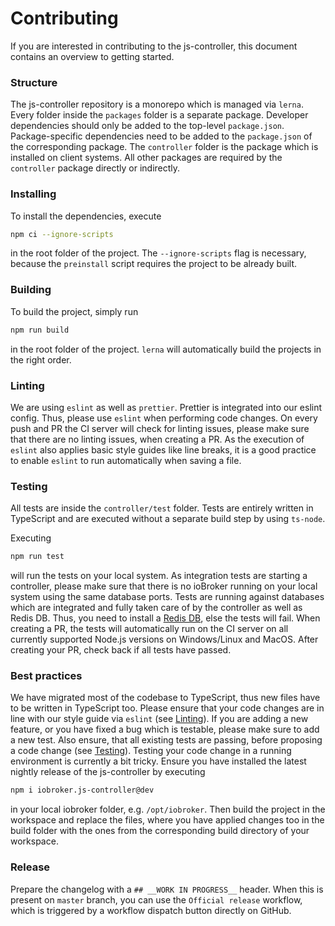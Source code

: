 # Contributing
If you are interested in contributing to the js-controller, this document contains an overview to getting started.

### Structure
The js-controller repository is a monorepo which is managed via `lerna`. Every folder inside the `packages` folder is a separate package. Developer dependencies should only be added to the top-level `package.json`. Package-specific dependencies need to be added to the `package.json` of the corresponding package. The `controller` folder is the package which is installed on client systems. All other packages are required by the `controller` package directly or indirectly.

### Installing
To install the dependencies, execute

```bash
npm ci --ignore-scripts
```

in the root folder of the project.
The `--ignore-scripts` flag is necessary, because the `preinstall` script requires the project to be already built.

### Building
To build the project, simply run

```bash
npm run build
```

in the root folder of the project. `lerna` will automatically build the projects in the right order.

### Linting
We are using `eslint` as well as `prettier`. Prettier is integrated into our eslint config. Thus, please use `eslint` when performing code changes. On every push and PR the CI server will check for linting issues, please make sure that there are no linting issues, when creating a PR. As the execution of `eslint` also applies basic style guides like line breaks, it is a good practice to enable `eslint` to run automatically when saving a file.

### Testing
All tests are inside the `controller/test` folder. Tests are entirely written in TypeScript and are executed without a separate build step by using `ts-node`.

Executing

```bash
npm run test
```

will run the tests on your local system. As integration tests are starting a controller, please make sure that there is no ioBroker running on your local system using the same database ports.
Tests are running against databases which are integrated and fully taken care of by the controller as well as Redis DB. 
Thus, you need to install a [Redis DB](https://redis.io/docs/getting-started/installation/), else the tests will fail.
When creating a PR, the tests will automatically run on the CI server on all currently supported Node.js versions on Windows/Linux and MacOS. After creating your PR, check back if all tests have passed.

### Best practices
We have migrated most of the codebase to TypeScript, thus new files have to be written in TypeScript too.
Please ensure that your code changes are in line with our style guide via `eslint` (see [Linting](#linting)).
If you are adding a new feature, or you have fixed a bug which is testable, please make sure to add a new test. Also ensure, that all existing tests are passing, before proposing a code change (see [Testing](#testing)).
Testing your code change in a running environment is currently a bit tricky. Ensure you have installed the latest nightly release of the js-controller by executing

```bash
npm i iobroker.js-controller@dev
```

in your local iobroker folder, e.g. `/opt/iobroker`. Then build the project in the workspace and replace the files, 
where you have applied changes too in the build folder with the ones from the corresponding build directory of your workspace.

### Release
Prepare the changelog with a `## __WORK IN PROGRESS__` header. When this is present on `master` branch, you can use the `Official release` workflow, 
which is triggered by a workflow dispatch button directly on GitHub.